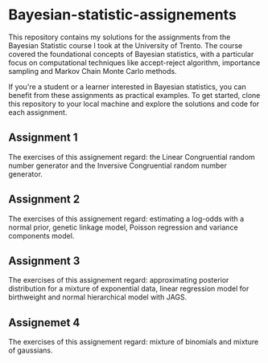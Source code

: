 # Bayesian-statistic-assignements

This repository contains my solutions for the assignments from the Bayesian Statistic course I took at the University of Trento. The course covered the foundational concepts of Bayesian statistics, with a particular focus on computational techniques like accept-reject algorithm, importance sampling and Markov Chain Monte Carlo methods.

If you're a student or a learner interested in Bayesian statistics, you can benefit from these assignments as practical examples. To get started, clone this repository to your local machine and explore the solutions and code for each assignment.

## Assignment 1
The exercises of this assignement regard: the Linear Congruential random number generator and the Inversive Congruential random number generator.

## Assignment 2
The exercises of this assignement regard: estimating a log-odds with a normal prior, genetic linkage model, Poisson regression and variance components model.

## Assignment 3  
The exercises of this assignement regard: approximating posterior distribution for a mixture of exponential data, linear regression model for birthweight and normal hierarchical model with JAGS.

## Assignemet 4
The exercises of this assignement regard: mixture of binomials and mixture of gaussians.
